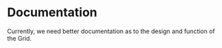 # Documentation

Currently, we need better documentation as to the design and function of the Grid.
